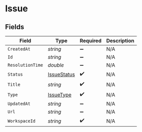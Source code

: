 # Issue


## Fields

| Field                                                 | Type                                                  | Required                                              | Description                                           |
| ----------------------------------------------------- | ----------------------------------------------------- | ----------------------------------------------------- | ----------------------------------------------------- |
| `CreatedAt`                                           | *string*                                              | :heavy_minus_sign:                                    | N/A                                                   |
| `Id`                                                  | *string*                                              | :heavy_minus_sign:                                    | N/A                                                   |
| `ResolutionTime`                                      | *double*                                              | :heavy_minus_sign:                                    | N/A                                                   |
| `Status`                                              | [IssueStatus](../../Models/Components/IssueStatus.md) | :heavy_check_mark:                                    | N/A                                                   |
| `Title`                                               | *string*                                              | :heavy_check_mark:                                    | N/A                                                   |
| `Type`                                                | [IssueType](../../Models/Components/IssueType.md)     | :heavy_check_mark:                                    | N/A                                                   |
| `UpdatedAt`                                           | *string*                                              | :heavy_minus_sign:                                    | N/A                                                   |
| `Url`                                                 | *string*                                              | :heavy_minus_sign:                                    | N/A                                                   |
| `WorkspaceId`                                         | *string*                                              | :heavy_check_mark:                                    | N/A                                                   |